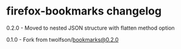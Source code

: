 # firefox-bookmarks changelog
0.2.0 - Moved to nested JSON structure with flatten method option

0.1.0 - Fork from twolfson/bookmarks@0.2.0
